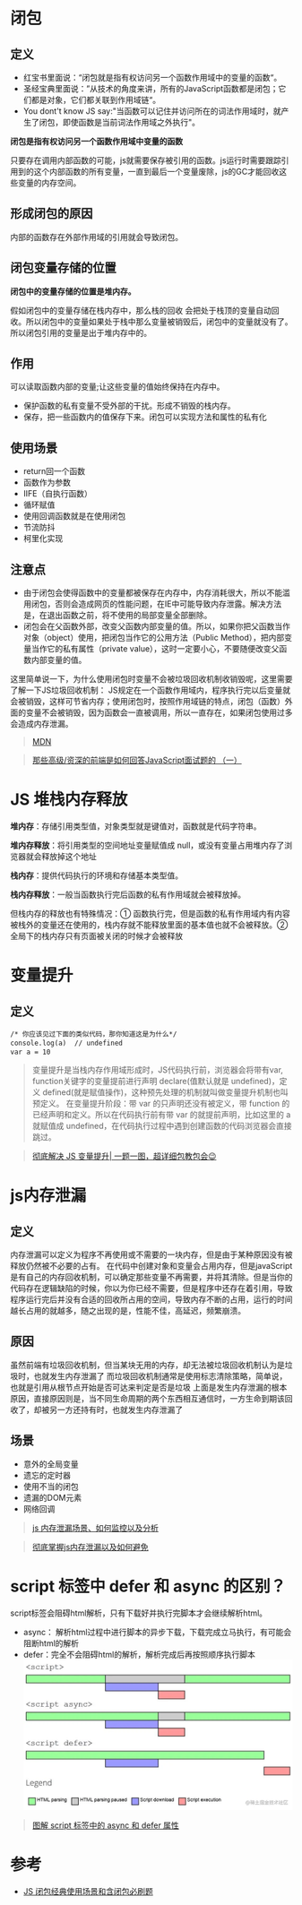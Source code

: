# 闭包
## 定义
- 红宝书里面说：“闭包就是指有权访问另一个函数作用域中的变量的函数“。
- 圣经宝典里面说：”从技术的角度来讲，所有的JavaScript函数都是闭包；它们都是对象，它们都关联到作用域链“。
- You dont't know JS say:"当函数可以记住并访问所在的词法作用域时，就产生了闭包，即使函数是当前词法作用域之外执行"。

**闭包是指有权访问另一个函数作用域中变量的函数**

只要存在调用内部函数的可能，js就需要保存被引用的函数。js运行时需要跟踪引用到的这个内部函数的所有变量，一直到最后一个变量废除，js的GC才能回收这些变量的内存空间。

## 形成闭包的原因
内部的函数存在外部作用域的引用就会导致闭包。

## 闭包变量存储的位置
**闭包中的变量存储的位置是堆内存。**

假如闭包中的变量存储在栈内存中，那么栈的回收 会把处于栈顶的变量自动回收。所以闭包中的变量如果处于栈中那么变量被销毁后，闭包中的变量就没有了。所以闭包引用的变量是出于堆内存中的。

## 作用
可以读取函数内部的变量;让这些变量的值始终保持在内存中。

- 保护函数的私有变量不受外部的干扰。形成不销毁的栈内存。
- 保存，把一些函数内的值保存下来。闭包可以实现方法和属性的私有化

## 使用场景
- return回一个函数
- 函数作为参数
- IIFE（自执行函数）
- 循环赋值
- 使用回调函数就是在使用闭包
- 节流防抖
- 柯里化实现

## 注意点
- 由于闭包会使得函数中的变量都被保存在内存中，内存消耗很大，所以不能滥用闭包，否则会造成网页的性能问题，在IE中可能导致内存泄露。解决方法是，在退出函数之前，将不使用的局部变量全部删除。
- 闭包会在父函数外部，改变父函数内部变量的值。所以，如果你把父函数当作对象（object）使用，把闭包当作它的公用方法（Public Method），把内部变量当作它的私有属性（private value），这时一定要小心，不要随便改变父函数内部变量的值。

这里简单说一下，为什么使用闭包时变量不会被垃圾回收机制收销毁呢，这里需要了解一下JS垃圾回收机制：
JS规定在一个函数作用域内，程序执行完以后变量就会被销毁，这样可节省内存；使用闭包时，按照作用域链的特点，闭包（函数）外面的变量不会被销毁，因为函数会一直被调用，所以一直存在，如果闭包使用过多会造成内存泄漏。

> [MDN](https://developer.mozilla.org/zh-CN/docs/Web/JavaScript/Closures)

> [那些高级/资深的前端是如何回答JavaScript面试题的 （一）](https://juejin.cn/post/6971727286856843295)

# JS 堆栈内存释放
**堆内存**：存储引用类型值，对象类型就是键值对，函数就是代码字符串。

**堆内存释放**：将引用类型的空间地址变量赋值成 null，或没有变量占用堆内存了浏览器就会释放掉这个地址

**栈内存**：提供代码执行的环境和存储基本类型值。

**栈内存释放**：一般当函数执行完后函数的私有作用域就会被释放掉。

但栈内存的释放也有特殊情况：① 函数执行完，但是函数的私有作用域内有内容被栈外的变量还在使用的，栈内存就不能释放里面的基本值也就不会被释放。② 全局下的栈内存只有页面被关闭的时候才会被释放

# 变量提升
## 定义
```
/* 你应该见过下面的类似代码，那你知道这是为什么*/
console.log(a)  // undefined
var a = 10
```
> 变量提升是当栈内存作用域形成时，JS代码执行前，浏览器会将带有var, function关键字的变量提前进行声明 declare(值默认就是 undefined)，定义 defined(就是赋值操作)，这种预先处理的机制就叫做变量提升机制也叫预定义。
在变量提升阶段：带 var 的只声明还没有被定义，带 function 的已经声明和定义。所以在代码执行前有带 var 的就提前声明，比如这里的 a 就赋值成 undefined，在代码执行过程中遇到创建函数的代码浏览器会直接跳过。


> [彻底解决 JS 变量提升| 一题一图，超详细包教包会😉](https://juejin.cn/post/6933377315573497864)

# js内存泄漏
## 定义
内存泄漏可以定义为程序不再使用或不需要的一块内存，但是由于某种原因没有被释放仍然被不必要的占有。
在代码中创建对象和变量会占用内存，但是javaScript是有自己的内存回收机制，可以确定那些变量不再需要，并将其清除。但是当你的代码存在逻辑缺陷的时候，你以为你已经不需要，但是程序中还存在着引用，导致程序运行完后并没有合适的回收所占用的空间，导致内存不断的占用，运行的时间越长占用的就越多，随之出现的是，性能不佳，高延迟，频繁崩溃。

## 原因
虽然前端有垃圾回收机制，但当某块无用的内存，却无法被垃圾回收机制认为是垃圾时，也就发生内存泄漏了
而垃圾回收机制通常是使用标志清除策略，简单说，也就是引用从根节点开始是否可达来判定是否是垃圾
上面是发生内存泄漏的根本原因，直接原因则是，当不同生命周期的两个东西相互通信时，一方生命到期该回收了，却被另一方还持有时，也就发生内存泄漏了

## 场景
- 意外的全局变量
- 遗忘的定时器
- 使用不当的闭包
- 遗漏的DOM元素
- 网络回调

> [js 内存泄漏场景、如何监控以及分析](https://juejin.cn/post/6844904048961781774)

> [彻底掌握js内存泄漏以及如何避免](https://juejin.cn/post/6844903917986267143)

# script 标签中 defer 和 async 的区别？
script标签会阻碍html解析，只有下载好并执行完脚本才会继续解析html。
- async： 解析html过程中进行脚本的异步下载，下载完成立马执行，有可能会阻断html的解析
- defer：完全不会阻碍html的解析，解析完成后再按照顺序执行脚本
![](./images/script-async-defer.awebp)

> [图解 script 标签中的 async 和 defer 属性](https://juejin.cn/post/6894629999215640583)

# 参考
- [JS 闭包经典使用场景和含闭包必刷题](https://juejin.cn/post/6937469222251560990)